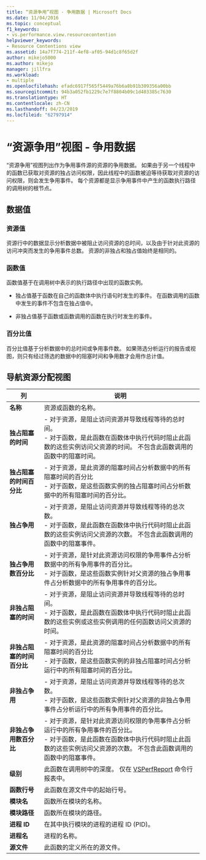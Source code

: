 ```yaml
---
title: “资源争用”视图 - 争用数据 | Microsoft Docs
ms.date: 11/04/2016
ms.topic: conceptual
f1_keywords:
- vs.performance.view.resourcecontention
helpviewer_keywords:
- Resource Contentions view
ms.assetid: 14a7f774-211f-4ef8-af05-94d1c8f65d2f
author: mikejo5000
ms.author: mikejo
manager: jillfra
ms.workload:
- multiple
ms.openlocfilehash: efadc6917f565f5449a76b6a8b91b309356a00bb
ms.sourcegitcommit: 94b3a052fb1229c7e7f8804b09c1d403385c7630
ms.translationtype: HT
ms.contentlocale: zh-CN
ms.lasthandoff: 04/23/2019
ms.locfileid: "62797914"
---
```

# <a name="resource-contentions-view---contention-data"></a>“资源争用”视图 - 争用数据
“资源争用”视图列出作为争用事件源的资源的争用数据。 如果由于另一个线程中的函数已获取对资源的独占访问权限，因此线程中的函数被迫等待获取对资源的访问权限，则会发生争用事件。 每个资源都是显示争用事件中产生的函数执行路径的调用树的根节点。

## <a name="data-values"></a>数据值

### <a name="resource-values"></a>资源值
 资源行中的数据显示分析数据中被阻止访问资源的总时间，以及由于针对此资源的访问冲突而发生的争用事件总数。 资源的非独占和独占值始终是相同的。

### <a name="function-values"></a>函数值
 函数值基于在调用树中表示的执行路径中出现的函数实例。

- 独占值基于函数在自己的函数体中执行语句时发生的事件。 在函数调用的函数中发生的事件不包含在独占值中。

- 非独占值基于函数或函数调用的函数在执行时发生的事件。

### <a name="percentage-values"></a>百分比值
 百分比值基于分析数据中的总时间或争用事件数。 如果筛选分析运行的报告或视图，则只有经过筛选的数据中的阻塞时间和争用数才会用作总计值。

## <a name="navigating-the-resource-allocation-view"></a>导航资源分配视图

|列|说明|
|------------|-----------------|
|**名称**|资源或函数的名称。|
|**独占阻塞的时间**|-   对于资源，是阻止访问资源并导致线程等待的总时间。<br />-   对于函数，是此函数在函数体中执行代码时阻止此函数的这些实例访问父资源的时间。 不包含此函数调用的函数中的阻塞时间。|
|**独占阻塞的时间百分比**|-   对于资源，是此资源的阻塞时间占分析数据中的所有阻塞时间的百分比<br />-   对于函数，是这些函数实例的独占阻塞时间占分析数据中的所有阻塞时间的百分比。|
|**独占争用**|-   对于资源，是阻止访问资源并导致线程等待的总次数。<br />-   对于函数，是此函数在函数体中执行代码时阻止此函数的这些实例访问父资源的次数。 不包含此函数调用的函数中的阻塞事件。|
|**独占争用数百分比**|-   对于资源，是针对此资源访问权限的争用事件占分析数据中的所有争用事件的百分比。<br />-   对于函数，是这些函数实例针对父资源的独占争用事件占分析数据中的所有争用事件的百分比。|
|**非独占阻塞的时间**|-   对于资源，是阻止访问资源并导致线程等待的总时间。<br />-   对于函数，是此函数在函数体中执行代码时阻止此函数的这些实例或这些实例调用的任何函数访问父资源的时间。|
|**非独占阻塞的时间百分比**|-   对于资源，是此资源的阻塞时间占分析数据中的所有阻塞时间的百分比<br />-   对于函数，是这些函数实例的非独占阻塞时间占分析运行中的所有阻塞时间的百分比。|
|**非独占争用**|-   对于资源，是阻止访问资源并导致线程等待的总次数。<br />-   对于函数，是这些函数实例针对父资源的非独占争用事件占分析运行中的所有争用事件的百分比。|
|**非独占争用数百分比**|-   对于资源，是针对此资源访问权限的争用事件占分析运行中的所有争用事件的百分比。<br />-   对于函数，是此函数在函数体中执行代码时阻止此函数的这些实例访问父资源的次数。 不包含此函数调用的函数中的阻塞事件。|
|**级别**|此函数在调用树中的深度。 仅在 [VSPerfReport](../profiling/vsperfreport.md) 命令行报表中。|
|**函数行号**|此函数在源文件中的起始行号。|
|**模块名**|函数所在模块的名称。|
|**模块路径**|函数所在模块的路径。|
|**进程 ID**|在其中执行模块的进程的进程 ID (PID)。|
|**进程名**|进程的名称。|
|**源文件**|此函数的定义所在的源文件。|